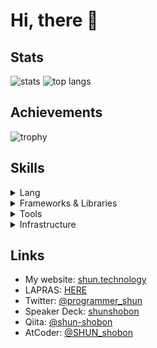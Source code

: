 # Hi, there :wave:

## Stats

<span>
  <img align="top" alt="stats" src="https://github-readme-stats.vercel.app/api?username=shun-shobon&count_private=true&show_icons=true">
</span>
<span>
  <img align="top" alt="top langs" src="https://github-readme-stats.vercel.app/api/top-langs/?username=shun-shobon&count-private=true&layout=compact">
</span>

## Achievements

![trophy](https://github-profile-trophy.vercel.app/?username=shun-shobon)

## Skills

<details>
  <summary>Lang</summary>

  - TypeScript (**Love it :two_hearts:**)
  - JavaScript
  - Python
  - Haskell (**It's interesting**)
  - HTML5/CSS3 (*little*)
  - MySQL
</details>
  
<details>
  <summary>Frameworks & Libraries</summary>

  - React (**Most using**)
  - Vue.js
  - Preact
  - Angular
  - Next.js
  - Nuxt.js
  - Gatsby
  - Ionic
  - Three.js
  - Apollo Server/Client
  - TypeGraphQL
  - Nexus
  - Prisma
  - TypeORM
  - Express.js
  - Fastify
  - Jest
</details>

<details>
  <summary>Tools</summary>

  - Babel
  - PostCSS
  - Webpack
  - ESLint
  - StyleLint
  - CommitLint
  - Prettier
  - Docker / Docker Compose
  - GitHub Actions
  - Travis CI
  - Circle CI
</details>

<details>
  <summary>Infrastructure</summary>

  - Linux
  - CentOS
  - Alpine
  - Google Cloud Platform
  - Firebase
  - Heroku
</details>

## Links

- My website: [shun.technology](https://shun.technology)
- LAPRAS: [HERE](https://lapras.com/public/JSZGOUP)
- Twitter: [@programmer_shun](https://twitter.com/programmer_shun)
- Speaker Deck: [shunshobon](https://speakerdeck.com/shunshobon)
- Qiita: [@shun-shobon](https://qiita.com/shun-shobon)
- AtCoder: [@SHUN_shobon](https://atcoder.jp/users/SHUN_shobon)
